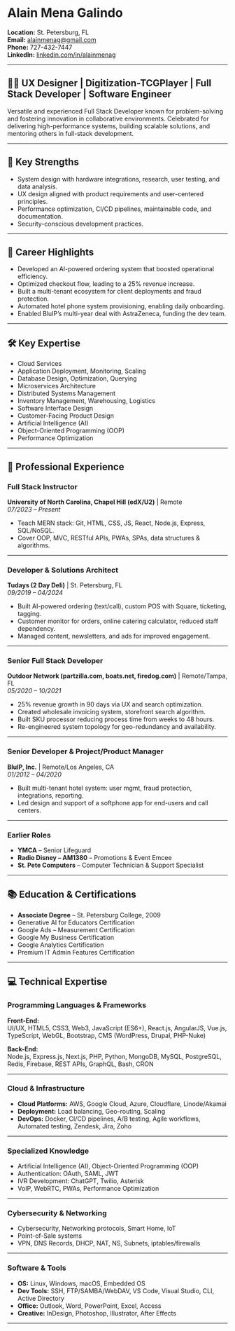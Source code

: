 # Alain Mena Galindo

**Location:** St. Petersburg, FL  
**Email:** alainmenag@gmail.com  
**Phone:** 727-432-7447  
**LinkedIn:** [linkedin.com/in/alainmenag](https://linkedin.com/in/alainmenag)

---

## 👨‍💻 UX Designer | Digitization-TCGPlayer | Full Stack Developer | Software Engineer

Versatile and experienced Full Stack Developer known for problem-solving and fostering innovation in collaborative environments. Celebrated for delivering high-performance systems, building scalable solutions, and mentoring others in full-stack development.

---

## 🧠 Key Strengths

- System design with hardware integrations, research, user testing, and data analysis.
- UX design aligned with product requirements and user-centered principles.
- Performance optimization, CI/CD pipelines, maintainable code, and documentation.
- Security-conscious development practices.

---

## 🎯 Career Highlights

- Developed an AI-powered ordering system that boosted operational efficiency.
- Optimized checkout flow, leading to a 25% revenue increase.
- Built a multi-tenant ecosystem for client deployments and fraud protection.
- Automated hotel phone system provisioning, enabling daily onboarding.
- Enabled BluIP’s multi-year deal with AstraZeneca, funding the dev team.

---

## 🛠️ Key Expertise

- Cloud Services
- Application Deployment, Monitoring, Scaling
- Database Design, Optimization, Querying
- Microservices Architecture
- Distributed Systems Management
- Inventory Management, Warehousing, Logistics
- Software Interface Design
- Customer-Facing Product Design
- Artificial Intelligence (AI)
- Object-Oriented Programming (OOP)
- Performance Optimization

---

## 💼 Professional Experience

### **Full Stack Instructor**  
**University of North Carolina, Chapel Hill (edX/U2)** | Remote  
_07/2023 – Present_

- Teach MERN stack: Git, HTML, CSS, JS, React, Node.js, Express, SQL/NoSQL.
- Cover OOP, MVC, RESTful APIs, PWAs, SPAs, data structures & algorithms.

---

### **Developer & Solutions Architect**  
**Tudays (2 Day Deli)** | St. Petersburg, FL  
_09/2019 – 04/2024_

- Built AI-powered ordering (text/call), custom POS with Square, ticketing, tagging.
- Customer monitor for orders, online catering calculator, reduced staff dependency.
- Managed content, newsletters, and ads for improved engagement.

---

### **Senior Full Stack Developer**  
**Outdoor Network (partzilla.com, boats.net, firedog.com)** | Remote/Tampa, FL  
_05/2020 – 10/2021_

- 25% revenue growth in 90 days via UX and search optimization.
- Created wholesale invoicing system, storefront search algorithm.
- Built SKU processor reducing process time from weeks to 48 hours.
- Re-engineered system topology for geo-redundancy and availability.

---

### **Senior Developer & Project/Product Manager**  
**BluIP, Inc.** | Remote/Los Angeles, CA  
_01/2012 – 04/2020_

- Built multi-tenant hotel system: user mgmt, fraud protection, integrations, reporting.
- Led design and support of a softphone app for end-users and call centers.

---

### Earlier Roles

- **YMCA** – Senior Lifeguard  
- **Radio Disney – AM1380** – Promotions & Event Emcee  
- **St. Pete Computers** – Computer Technician & Support Specialist

---

## 📚 Education & Certifications

- **Associate Degree** – St. Petersburg College, 2009  
- Generative AI for Educators Certification  
- Google Ads – Measurement Certification  
- Google My Business Certification  
- Google Analytics Certification  
- Premium IT Admin Features Certification

---

## 💻 Technical Expertise

### Programming Languages & Frameworks

**Front-End:**  
UI/UX, HTML5, CSS3, Web3, JavaScript (ES6+), React.js, AngularJS, Vue.js, TypeScript, WebGL, Bootstrap, CMS (WordPress, Drupal, PHP-Nuke)

**Back-End:**  
Node.js, Express.js, Next.js, PHP, Python, MongoDB, MySQL, PostgreSQL, Redis, Firebase, REST APIs, GraphQL, Bash, CRON

---

### Cloud & Infrastructure

- **Cloud Platforms:** AWS, Google Cloud, Azure, Cloudflare, Linode/Akamai  
- **Deployment:** Load balancing, Geo-routing, Scaling  
- **DevOps:** Docker, CI/CD pipelines, A/B testing, Agile workflows, Automated testing, Zendesk, Jira, Zoho

---

### Specialized Knowledge

- Artificial Intelligence (AI), Object-Oriented Programming (OOP)  
- Authentication: OAuth, SAML, JWT  
- IVR Development: ChatGPT, Twilio, Asterisk  
- VoIP, WebRTC, PWAs, Performance Optimization

---

### Cybersecurity & Networking

- Cybersecurity, Networking protocols, Smart Home, IoT  
- Point-of-Sale systems  
- VPN, DNS Records, DHCP, NAT, NS, Subnets, iptables/firewalls

---

### Software & Tools

- **OS:** Linux, Windows, macOS, Embedded OS  
- **Dev Tools:** SSH, FTP/SAMBA/WebDAV, VS Code, Visual Studio, CLI, Active Directory  
- **Office:** Outlook, Word, PowerPoint, Excel, Access  
- **Creative:** InDesign, Photoshop, Illustrator, After Effects

---

